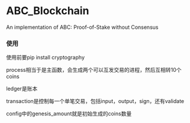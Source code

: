 # ABC_Blockchain
An implementation of  ABC: Proof-of-Stake without Consensus



### 使用

使用前要pip install cryptography

process相当于是主函数，会生成两个可以互发交易的进程，然后互相转10个coins

ledger是账本

transaction是控制每一个单笔交易，包括input，output，sign，还有validate

config中的genesis_amount就是初始生成的coins数量